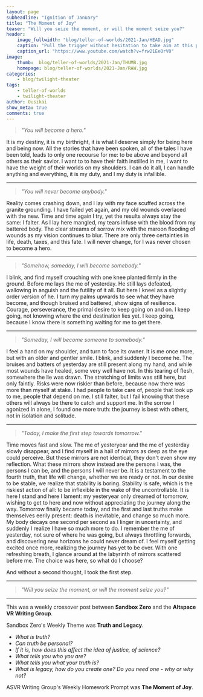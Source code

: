 ```yaml
---
layout: page
subheadline: "Ignition of January"
title: "The Moment of Joy"
teaser: "Will you seize the moment, or will the moment seize you?"
header:
    image_fullwidth: "blog/teller-of-worlds/2021-Jan/HEAD.jpg"
    caption: "Pull the trigger without hesitation to take aim at this paradoxical world."
    caption_url: "https://www.youtube.com/watch?v=frw21EeOrV0"
image:
    thumb:  blog/teller-of-worlds/2021-Jan/THUMB.jpg
    homepage: blog/teller-of-worlds/2021-Jan/RAW.jpg
categories:
    - blog/twilight-theater
tags:
    - teller-of-worlds
    - twilight-theater
author: Ousikai
show_meta: true
comments: true
---
```

> *"You will become a hero."*

It is my destiny, it is my birthright, it is what I deserve simply for being here and being now. All the stories that have been spoken, all of the tales I have been told, leads to only one recourse for me: to be above and beyond all others as their savior. I want to to have their faith instilled in me, I want to have the weight of their worlds on my shoulders. I can do it all, I can handle anything and everything, it is my duty, and I my duty is infallible.

------

> *"You will never become anybody."*

Reality comes crashing down, and I lay with my face scuffed across the granite grounding. I have failed yet again, and my old wounds overlaced with the new. Time and time again I try, yet the results always stay the same: I falter. As I lay here mangled, my tears infuse with the blood from my battered body. The clear streams of sorrow mix with the maroon flooding of wounds as my vision continues to blur. There are only three certainties in life, death, taxes, and this fate. I will never change, for I was never chosen to become a hero.

-----

> *"Somehow, someday, I will become somebody."*

I blink, and find myself crouching with one knee planted firmly in the ground. Before me lays the me of yesterday. He still lays defeated, wallowing in anguish and the futility of it all. But here I kneel as a slightly order version of he. I turn my palms upwards to see what they have become, and though bruised and battered, show signs of resilience. Courage, perseverance, the primal desire to keep going on and on. I keep going, not knowing where the end destination lies yet. I keep going, because I know there is something waiting for me to get there. 

-----

> *"Someday, I will become someone to somebody."*

I feel a hand on my shoulder, and turn to face its owner. It is me once more, but with an older and gentler smile. I blink, and suddenly I become he. The bruises and batters of yesterday are still present along my hand, and while most wounds have healed, some very well have not. In this tearing of flesh, somewhere the lie was drawn. The stretching of limits was still here, but only faintly. Risks were now riskier than before, because now there was more than myself at stake. I had people to take care of, people that look up to me, people that depend on me. I still falter, but I fail knowing that these others will always be there to catch and support me. In the sorrow I agonized in alone, I found one more truth: the journey is best with others, not in isolation and solitude.

----

> *"Today, I make the first step towards tomorrow."*

Time moves fast and slow. The me of yesteryear and the me of yesterday slowly disappear, and I find myself in a hall of mirrors as deep as the eye could perceive. But these mirrors are not identical, they don't even show my reflection. What these mirrors show instead are the persons I was, the persons I can be, and the persons I will never be. It is a testament to the fourth truth, that life will change, whether we are ready or not. In our desire to be stable, we realize that stability is boring. Stability is safe, which is the riskiest action of all: to be inflexible in the wake of the uncontrollable.  It is here I stand and here I lament: my yesteryear only dreamed of tomorrow, wishing to get to here and now without appreciating the journey along the way. Tomorrow finally became today, and the first and last truths make themselves eerily present: death is inevitable, and change so much more. My body decays one second per second as I linger in uncertainty, and suddenly I realize I have so much more to do. I remember the me of yesterday, not sure of where he was going, but always throttling forwards, and discovering new horizons he could never dream of. I feel myself getting excited once more, realizing the journey has yet to be over. With one refreshing breath, I glance around at the labyrinth of mirrors scattered before me. The choice was here, so what do I choose? 

And without a second thought, I took the first step. 


-----

> *"Will you seize the moment, or will the moment seize you?"*

-----
This was a weekly crossover post between **Sandbox Zero** and the **Altspace VR Writing Group**. 

Sandbox Zero's Weekly Theme was **Truth and Legacy**.
* *What is truth?*
* *Can truth be personal?*
* *If it is, how does this affect the idea of justice, of science?*
* *What tells you who you are?*
* *What tells you what your truth is?*
* *What is legacy, how do you create one? Do you need one - why or why not?*

ASVR Writing Group's Weekly Homework Prompt was **The Moment of Joy**.